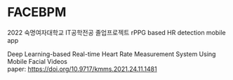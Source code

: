 # FACEBPM
2022 숙명여자대학교 IT공학전공 졸업프로젝트 rPPG based HR detection mobile app

Deep Learning-based Real-time Heart Rate Measurement System Using Mobile Facial Videos\
paper: <https://doi.org/10.9717/kmms.2021.24.11.1481>
